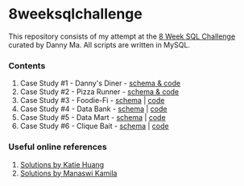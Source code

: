 # 8weeksqlchallenge

This repository consists of my attempt at the [8 Week SQL Challenge](https://8weeksqlchallenge.com/) curated by Danny Ma. All scripts are written in MySQL.

### Contents
1. Case Study #1 - Danny's Diner - [schema & code](https://github.com/seenyanlee/8weeksqlchallenge/blob/main/8weeksqlchallenge_1.sql)
2. Case Study #2 - Pizza Runner - [schema & code](https://github.com/seenyanlee/8weeksqlchallenge/blob/main/8weeksqlchallenge_2.sql)
3. Case Study #3 - Foodie-Fi - [schema](https://github.com/seenyanlee/8weeksqlchallenge/blob/main/8weeksqlchallenge_3_schema.sql) | [code](https://github.com/seenyanlee/8weeksqlchallenge/blob/main/8weeksqlchallenge_3_case.sql)
4. Case Study #4 - Data Bank - [schema](https://github.com/seenyanlee/8weeksqlchallenge/blob/main/8weeksqlchallenge_4_schema.sql) | [code](https://github.com/seenyanlee/8weeksqlchallenge/blob/main/8weeksqlchallenge_4_case.sql)
5. Case Study #5 - Data Mart - [schema](https://github.com/seenyanlee/8weeksqlchallenge/blob/main/8weeksqlchallenge_5_schema.sql) | [code](https://github.com/seenyanlee/8weeksqlchallenge/blob/main/8weeksqlchallenge_5_case.sql)
6. Case Study #6 - Clique Bait - [schema](https://github.com/seenyanlee/8weeksqlchallenge/blob/main/8weeksqlchallenge_6_schema.sql) | [code](https://github.com/seenyanlee/8weeksqlchallenge/blob/main/8weeksqlchallenge_6_case.sql)


### Useful online references
1. [Solutions by Katie Huang](https://github.com/katiehuangx/8-Week-SQL-Challenge)
2. [Solutions by Manaswi Kamila](https://github.com/manaswikamila05/8-Week-SQL-Challenge)
